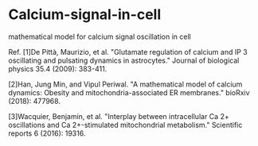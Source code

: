 # Calcium-signal-in-cell
mathematical model for calcium signal oscillation in cell

Ref. 
[1]De Pittà, Maurizio, et al. "Glutamate regulation of calcium and IP 3 oscillating and pulsating dynamics in astrocytes." Journal of biological physics 35.4 (2009): 383-411.

[2]Han, Jung Min, and Vipul Periwal. "A mathematical model of calcium dynamics: Obesity and mitochondria-associated ER membranes." bioRxiv (2018): 477968.

[3]Wacquier, Benjamin, et al. "Interplay between intracellular Ca 2+ oscillations and Ca 2+-stimulated mitochondrial metabolism." Scientific reports 6 (2016): 19316.
